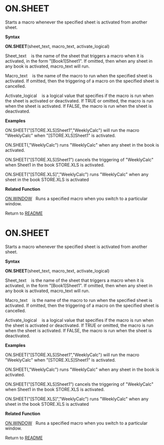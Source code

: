 # ON.SHEET

Starts a macro whenever the specified sheet is activated from another
sheet.

**Syntax**

**ON.SHEET**(sheet\_text, macro\_text, activate\_logical)

Sheet\_text&nbsp;&nbsp;&nbsp;&nbsp;is the name of the sheet that
triggers a macro when it is activated, in the form "\[Book1\]Sheet1". If
omitted, then when any sheet in any book is activated, macro\_text will
run.

Macro\_text&nbsp;&nbsp;&nbsp;&nbsp;is the name of the macro to run when
the specified sheet is activated. If omitted, then the triggering of a
macro on the specified sheet is cancelled.

Activate\_logical&nbsp;&nbsp;&nbsp;&nbsp;is a logical value that
specifies if the macro is run when the sheet is activated or
deactivated. If TRUE or omitted, the macro is run when the sheet is
activated. If FALSE, the macro is run when the sheet is deactivated.

**Examples**

ON.SHEET("\[STORE.XLS\]Sheet1","WeeklyCalc") will run the macro
"WeeklyCalc" when "\[STORE.XLS\]Sheet1" is activated.

ON.SHEET(,"WeeklyCalc") runs "WeeklyCalc" when any sheet in the book is
activated.

ON.SHEET("\[STORE.XLS\]Sheet1") cancels the triggering of "WeeklyCalc"
when Sheet1 in the book STORE.XLS is activated.

ON.SHEET("\[STORE.XLS\]","WeeklyCalc") runs "WeeklyCalc" when any sheet
in the book STORE.XLS is activated

**Related Function**

[ON.WINDOW](ON.WINDOW.md)&nbsp;&nbsp;&nbsp;Runs a specified macro when you switch to a
particular window.



Return to [README](README.md#O)

# ON.SHEET

Starts a macro whenever the specified sheet is activated from another
sheet.

**Syntax**

**ON.SHEET**(sheet\_text, macro\_text, activate\_logical)

Sheet\_text&nbsp;&nbsp;&nbsp;&nbsp;is the name of the sheet that
triggers a macro when it is activated, in the form "\[Book1\]Sheet1". If
omitted, then when any sheet in any book is activated, macro\_text will
run.

Macro\_text&nbsp;&nbsp;&nbsp;&nbsp;is the name of the macro to run when
the specified sheet is activated. If omitted, then the triggering of a
macro on the specified sheet is cancelled.

Activate\_logical&nbsp;&nbsp;&nbsp;&nbsp;is a logical value that
specifies if the macro is run when the sheet is activated or
deactivated. If TRUE or omitted, the macro is run when the sheet is
activated. If FALSE, the macro is run when the sheet is deactivated.

**Examples**

ON.SHEET("\[STORE.XLS\]Sheet1","WeeklyCalc") will run the macro
"WeeklyCalc" when "\[STORE.XLS\]Sheet1" is activated.

ON.SHEET(,"WeeklyCalc") runs "WeeklyCalc" when any sheet in the book is
activated.

ON.SHEET("\[STORE.XLS\]Sheet1") cancels the triggering of "WeeklyCalc"
when Sheet1 in the book STORE.XLS is activated.

ON.SHEET("\[STORE.XLS\]","WeeklyCalc") runs "WeeklyCalc" when any sheet
in the book STORE.XLS is activated

**Related Function**

[ON.WINDOW](ON.WINDOW.md)&nbsp;&nbsp;&nbsp;Runs a specified macro when you switch to a
particular window.



Return to [README](README.md#O)


